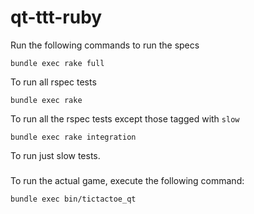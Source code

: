 # qt-ttt-ruby

Run the following commands to run the specs

```Shell
bundle exec rake full
```
To run all rspec tests

```Shell
bundle exec rake
```
To run all the rspec tests except those tagged with `slow`

```Shell
bundle exec rake integration
```
To run just slow tests.


###

To run the actual game, execute the following command:

```Shell
bundle exec bin/tictactoe_qt
```


